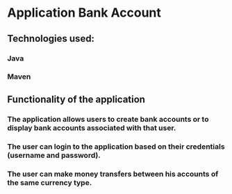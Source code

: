 # Application Bank Account

## Technologies used:
### Java
### Maven

## Functionality of the application

### The application allows users to create bank accounts or to display bank accounts associated with that user.
### The user can login to the application based on their credentials (username and password).
### The user can make money transfers between his accounts of the same currency type.